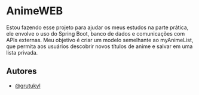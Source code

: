 
# AnimeWEB

Estou fazendo esse projeto para ajudar os meus estudos na parte prática, ele envolve o uso do Spring Boot, banco de dados e comunicações com APIs externas. Meu objetivo é criar um modelo semelhante ao myAnimeList, que permita aos usuários descobrir novos títulos de anime e salvar em uma lista privada.


## Autores

- [@grutukyl](https://www.github.com/octokatherine)

